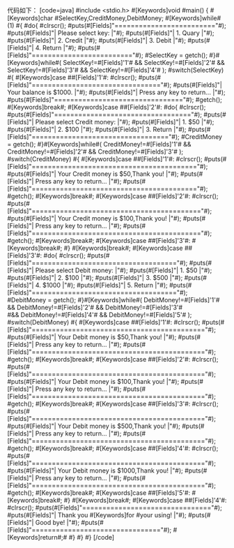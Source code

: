 代码如下：
[code=java]
#include <stdio.h>
#[Keywords]void #main()
{
	#[Keywords]char #SelectKey,CreditMoney,DebitMoney;
	#[Keywords]while#(1)
	#{
		#do{
			#clrscr();
			#puts(#[Fields]"========================="#);
			#puts(#[Fields]"|  Please select key:   |"#);
			#puts(#[Fields]"|  1. Quary             |"#);
			#puts(#[Fields]"|  2. Credit            |"#);
			#puts(#[Fields]"|  3. Debit             |"#);
			#puts(#[Fields]"|  4. Return            |"#);
			#puts(#[Fields]"========================="#);
			#SelectKey = getch();
		#}#[Keywords]while#( SelectKey!=#[Fields]'1'# && SelectKey!=#[Fields]'2'# && SelectKey!=#[Fields]'3'# && SelectKey!=#[Fields]'4'# );
		#switch(SelectKey)
		#{
			#[Keywords]case ##[Fields]'1'#:
				#clrscr();
				#puts(#[Fields]"================================"#);
				#puts(#[Fields]"|    Your balance is $1000.    |"#);
				#puts(#[Fields]"|  Press any key to return...  |"#);
				#puts(#[Fields]"================================"#);
				#getch();
				#[Keywords]break#;
			#[Keywords]case ##[Fields]'2'#:
				#do{
					#clrscr();
					#puts(#[Fields]"=================================="#);
					#puts(#[Fields]"|   Please select Credit money:  |"#);
					#puts(#[Fields]"|   1. $50                       |"#);
					#puts(#[Fields]"|   2. $100                      |"#);
					#puts(#[Fields]"|   3. Return                    |"#);
					#puts(#[Fields]"=================================="#);
					#CreditMoney = getch();
				#}#[Keywords]while#( CreditMoney!=#[Fields]'1'# && CreditMoney!=#[Fields]'2'# && CreditMoney!=#[Fields]'3'# );
				#switch(CreditMoney)
				#{
					#[Keywords]case ##[Fields]'1'#:
						#clrscr();
						#puts(#[Fields]"========================================="#);
						#puts(#[Fields]"|  Your Credit money is $50,Thank you!  |"#);
						#puts(#[Fields]"|         Press any key to return...    |"#);
						#puts(#[Fields]"========================================="#);
						#getch();
						#[Keywords]break#;
					#[Keywords]case ##[Fields]'2'#:
						#clrscr();
						#puts(#[Fields]"=========================================="#);
						#puts(#[Fields]"|  Your Credit money is $100,Thank you!  |"#);
						#puts(#[Fields]"|         Press any key to return...     |"#);
						#puts(#[Fields]"=========================================="#);
						#getch();
						#[Keywords]break#;
					#[Keywords]case ##[Fields]'3'#:
						#[Keywords]break#;
				#}
				#[Keywords]break#;
			#[Keywords]case ##[Fields]'3'#:
				#do{
					#clrscr();
					#puts(#[Fields]"===================================="#);
					#puts(#[Fields]"|   Please select Debit money:     |"#);
					#puts(#[Fields]"|   1. $50                         |"#);
					#puts(#[Fields]"|   2. $100                        |"#);
					#puts(#[Fields]"|   3. $500                        |"#);
					#puts(#[Fields]"|   4. $1000                       |"#);
					#puts(#[Fields]"|   5. Return                      |"#);
					#puts(#[Fields]"===================================="#);
					#DebitMoney = getch();
				#}#[Keywords]while#(	DebitMoney!=#[Fields]'1'# && DebitMoney!=#[Fields]'2'# && DebitMoney!=#[Fields]'3'# \
				 #&& DebitMoney!=#[Fields]'4'# && DebitMoney!=#[Fields]'5'# );
				#switch(DebitMoney)
				#{
					#[Keywords]case ##[Fields]'1'#:
						#clrscr();
						#puts(#[Fields]"==========================================="#);
						#puts(#[Fields]"|   Your Debit money is $50,Thank you!    |"#);
						#puts(#[Fields]"|        Press any key to return...       |"#);
						#puts(#[Fields]"==========================================="#);
						#getch();
						#[Keywords]break#;
					#[Keywords]case ##[Fields]'2'#:
						#clrscr();
 						#puts(#[Fields]"==========================================="#);
						#puts(#[Fields]"|   Your Debit money is $100,Thank you!   |"#);
						#puts(#[Fields]"|        Press any key to return...       |"#);
						#puts(#[Fields]"==========================================="#);
						#getch();
						#[Keywords]break#;
					#[Keywords]case ##[Fields]'3'#:
						#clrscr();
						#puts(#[Fields]"==========================================="#);
						#puts(#[Fields]"|   Your Debit money is $500,Thank you!   |"#);
						#puts(#[Fields]"|        Press any key to return...       |"#);
						#puts(#[Fields]"==========================================="#);
						#getch();
						#[Keywords]break#;
					#[Keywords]case ##[Fields]'4'#:
						#clrscr();
						#puts(#[Fields]"==========================================="#);
						#puts(#[Fields]"|   Your Debit money is $1000,Thank you!  |"#);
						#puts(#[Fields]"|        Press any key to return...       |"#);
						#puts(#[Fields]"==========================================="#);
						#getch();
						#[Keywords]break#;
					#[Keywords]case ##[Fields]'5'#:
						#[Keywords]break#;
				#}
				#[Keywords]break#;
			#[Keywords]case ##[Fields]'4'#:
				#clrscr();
				#puts(#[Fields]"================================"#);
				#puts(#[Fields]"|   Thank you #[Keywords]for #your using!  |"#);
				#puts(#[Fields]"|            Good bye!         |"#);
				#puts(#[Fields]"================================"#);
				#[Keywords]return#;#
		#}
	#}
#}
[/code]